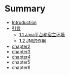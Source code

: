 # Summary

* [Introduction](README.md)
* [引言](chapter1.md)
  * [1.1 Java平台和宿主环境](chapter1/chapter11.md)
  * [1.2 JNI的作用](chapter1/12-jnide-zuo-yong.md)
* [chapter2](chapter2.md)
* [chapter3](chapter3.md)
* [chapter4](chapter4.md)
* chapter5
* chapter6

